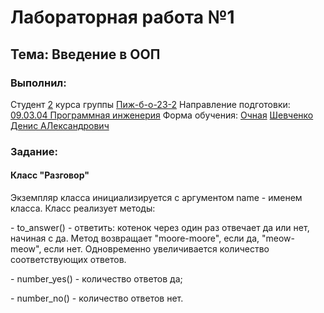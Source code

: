<h1> Лабораторная работа №1 </h1>
<h2>  Тема: Введение в ООП </h2>
<h3>Выполнил:</h3>
Студент <u>2</u> курса группы <u>Пиж-б-о-23-2</u>
Направление подготовки: <u>09.03.04 Программная инженерия</u>
Форма обучения: <u>Очная</u>
<u>Шевченко Денис АЛександрович</u>

<h3>Задание:</h3>
<h4>Класс "Разговор"</h4>
<p>Экземпляр класса инициализируется с аргументом name - именем класса. Класс реализует методы: </p>
<p>- to_answer() - ответить: котенок через один раз отвечает да или нет, начиная с да. Метод возвращает "moore-moore", если да, "meow-meow", если нет. Одновременно увеличивается количество соответствующих ответов. </p>
<p>- number_yes() - количество ответов да; </p>
<p>- number_no() - количество ответов нет. </p>

